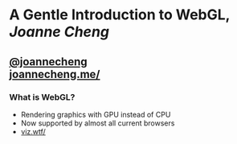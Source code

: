 # A Gentle Introduction to WebGL, *Joanne Cheng*

## [@joannecheng](https://twitter.com/joannecheng)<br>[joannecheng.me/](http://joannecheng.me/)

### What is WebGL?
- Rendering graphics with GPU instead of CPU
- Now supported by almost all current browsers
- [viz.wtf/](http://viz.wtf/)
